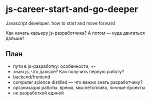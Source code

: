 # js-career-start-and-go-deeper
Javascript developer: how to start and move forward

Как начать карьеру js-разработчика? А потом — куда двигаться дальше?

## План
- пути в js-разработку: особенности, +\-
- знаю js, что дальше? Как получить первую работу?
- backend/frontend
- computer science distilled — что важно знать разработчику?
- организация работы: время, мыслетопливо, личные проекты
- не разработкой единой

